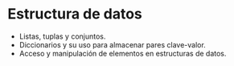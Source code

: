 # Estructura de datos

- Listas, tuplas y conjuntos.
- Diccionarios y su uso para almacenar pares clave-valor.
- Acceso y manipulación de elementos en estructuras de datos.